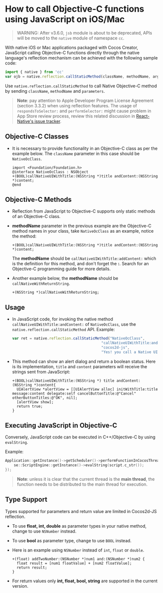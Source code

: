 # How to call Objective-C functions using JavaScript on iOS/Mac

> WARNING: After v3.6.0, `jsb` module is about to be deprecated, APIs will be moved to the `native` module of namespace `cc`.

With native iOS or Mac applications packaged with Cocos Creator, JavaScript calling Objective-C functions directly through the native language's reflection mechanism can be achieved with the following sample code:

```js
import { native } from 'cc'
var ojb = native.reflection.callStaticMethod(className, methodName, arg1, arg2, .....);
```

Use `native.reflection.callStaticMethod` to call Native Objective-C method by sending `className`, `methodName` and `parameters`.

> **Note**: pay attention to Apple Developer Program License Agreement (section 3.3.2) when using reflection features. The usage of `respondsToSelector:` and `performSelector:` might cause problem in App Store review process, review this related discussion in [React-Native's issue tracker](https://github.com/facebook/react-native/issues/12778).

## Objective-C Classes

- It is necessary to provide functionality in an Objective-C class as per the example below. The `className` parameter in this case should be `NativeOcClass`.

  ```objc
  import <Foundation/Foundation.h>
  @interface NativeOcClass : NSObject
  +(BOOL)callNativeUIWithTitle:(NSString *)title andContent:(NSString *)content;
  @end
  ```

## Objective-C Methods

- Reflection from JavaScript to Objective-C supports only static methods of an Objective-C class.

- **methodName** parameter in the previous example are the Objective-C method names in your class, take `NativeOcClass` as an example, notice the method:

  ```objc
  +(BOOL)callNativeUIWithTitle:(NSString *)title andContent:(NSString *)content;
  ```

  The **methodName** should be `callNativeUIWithTitle:addContent:` which is the definition for this method, and don't forget the **:**. Search for an Objective-C programming guide for more details.

- Another example below, the **methodName** should be `callNativeWithReturnString`.

  ```objc
  +(NSString *)callNativeWithReturnString;
  ```

## Usage

- In JavaScript code, for invoking the native method `callNativeUIWithTitle:andContent:` of `NativeOcClass`, use the `native.reflection.callStaticMethod` API. Example:

  ```js
  var ret = native.reflection.callStaticMethod("NativeOcClass",
                                           "callNativeUIWithTitle:andContent:",
                                           "cocos2d-js",
                                           "Yes! you call a Native UI from Reflection");
  ```

- This method can show an alert dialog and return a boolean status. Here is its implementation, `title` and `content` parameters will receive the strings sent from JavaScript:

  ```objc
  +(BOOL)callNativeUIWithTitle:(NSString *) title andContent:(NSString *)content{
    UIAlertView *alertView = [[UIAlertView alloc] initWithTitle:title message:content delegate:self cancelButtonTitle:@"Cancel" otherButtonTitles:@"OK", nil];
    [alertView show];
    return true;
  }
  ```

## Executing JavaScript in Objective-C

Conversely, JavaScript code can be executed in C++/Objective-C by using `evalString`.

Example:

```c++
Application::getInstance()->getScheduler()->performFunctionInCocosThread([=](){
    se::ScriptEngine::getInstance()->evalString(script.c_str());
});
```

> **Note**: unless it is clear that the current thread is the **main thread**, the function needs to be distributed to the main thread for execution.

## Type Support

Types supported for parameters and return value are limited in Cocos2d-JS reflection.

- To use **float, int, double** as parameter types in your native method, change to use `NSNumber` instead.
- To use **bool** as parameter type, change to use `BOOL` instead.
- Here is an example using `NSNumber` instead of `int`, `float` or `double`.

  ```objc
  +(float) addTwoNumber:(NSNumber *)num1 and:(NSNumber *)num2 {
    float result = [num1 floatValue] + [num2 floatValue];
    return result;
  }
  ```

- For return values only **int, float, bool, string** are supported in the current version.
